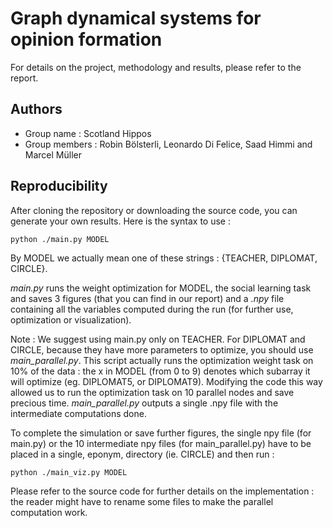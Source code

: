 # Graph dynamical systems for opinion formation 

For details on the project, methodology and results, please refer to the report.

## Authors 
- Group name : Scotland Hippos
- Group members : Robin Bölsterli, Leonardo Di Felice, Saad Himmi and Marcel Müller

## Reproducibility

After cloning the repository or downloading the source code, you can generate your own results. Here is the syntax to use : 

```
python ./main.py MODEL
```

By MODEL we actually mean one of these strings  : {TEACHER, DIPLOMAT, CIRCLE}. 

*main.py* runs the weight optimization for MODEL, the social learning task and saves 3 figures (that you can find in our report) and a *.npy* file containing all the variables computed during the run (for further use, optimization or visualization). 

Note : We suggest using main.py only on TEACHER. For DIPLOMAT and CIRCLE, because they have more parameters to optimize, you should use *main_parallel.py*. This script actually runs the optimization weight task on 10% of the data : the x in MODEL (from 0 to 9) denotes which subarray it will optimize (eg. DIPLOMAT5, or DIPLOMAT9). Modifying the code this way allowed us to run the optimization task on 10 parallel nodes and save precious time. *main_parallel.py* outputs a single .npy file with the intermediate computations done.

To complete the simulation or save further figures, the single npy file (for main.py) or the 10 intermediate npy files (for main_parallel.py) have to be placed in a single, eponym, directory (ie. CIRCLE) and then run : 

```
python ./main_viz.py MODEL
```

Please refer to the source code for further details on the implementation : the reader might have to rename some files to make the parallel computation work. 

